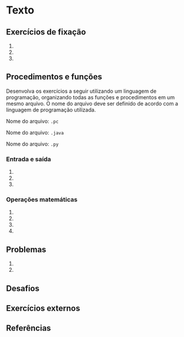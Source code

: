 # Texto

## Exercícios de fixação 

1. 

1. 

1. 

   
## Procedimentos e funções

Desenvolva os exercícios a seguir utilizando um linguagem de programação, organizando todas as funções e procedimentos em um mesmo arquivo. O nome do arquivo deve ser definido de acordo com a linguagem de programação utilizada.

<Tabs groupId='language'>
  <TabItem value="pseudocodigo" label="Pseudocódigo" default>

  Nome do arquivo: `.pc`

  </TabItem>
  <TabItem value="java" label="Java">

  Nome do arquivo: `.java`

  </TabItem>
  <TabItem value="python" label="Python">

 Nome do arquivo: `.py`

  </TabItem>
</Tabs>

### Entrada e saída

1. 

1. 

1. 

### Operações matemáticas

1. 

1. 

1. 

1. 

## Problemas

1. 

1. 


## Desafios

## Exercícios externos


## Referências

